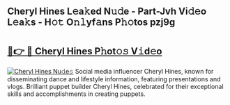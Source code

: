 ## Cheryl Hines L𝚎a𝚔ed N𝚞𝚍e - Part-Jvh Vi𝚍𝚎o L𝚎a𝚔s - H𝚘𝚝 O𝚗𝚕yf𝚊ns P𝚑𝚘tos pzj9g

# <h2><a href="http://kf24j6.oniu.top/?m=Cheryl+Hines">🔗👉 🔴 Cheryl Hines P𝚑ot𝚘𝚜 V𝚒d𝚎o</a></h2>

[![Cheryl Hines Nu𝚍e𝚜](https://i.imgur.com/0qMVB7G.gif)](http://kf24j6.oniu.top/?m=Cheryl+Hines)
Social media influencer Cheryl Hines, known for disseminating dance and lifestyle information, featuring presentations and vlogs. Brilliant puppet builder Cheryl Hines, celebrated for their exceptional skills and accomplishments in creating puppets.  
